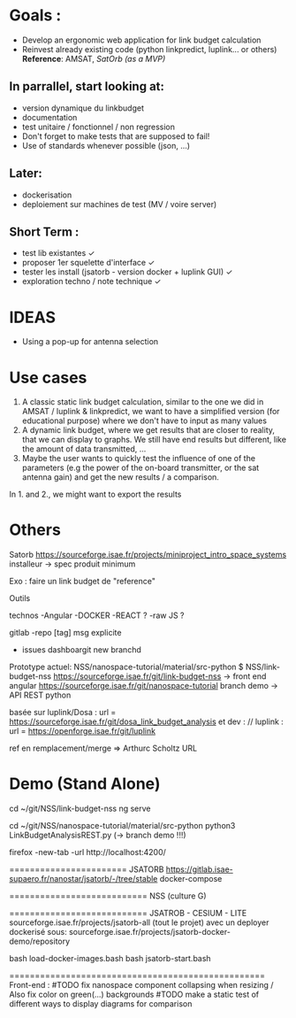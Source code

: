 # Goals : 
- Develop an ergonomic web application for link budget calculation
- Reinvest already existing code (python linkpredict, luplink... or others)
**Reference**: AMSAT, *SatOrb (as a MVP)*

## In parrallel, start looking at: 

- version dynamique du linkbudget
- documentation
- test unitaire / fonctionnel / non regression
- Don't forget to make tests that are supposed to fail!
- Use of standards whenever possible (json, ...)


## Later: 

- dockerisation
- deploiement sur machines de test (MV / voire server)


## Short Term : 
 - test lib existantes ✓
 - proposer 1er squelette d'interface ✓
 - tester les install (jsatorb - version docker + luplink GUI) ✓
 - exploration techno / note technique ✓
 


# IDEAS
 - Using a pop-up for antenna selection

# Use cases

1) A classic static link budget calculation, similar to the one we did in AMSAT / luplink & linkpredict, we want to have a simplified version (for educational purpose) where we don't have to input as many values
2) A dynamic link budget, where we get results that are closer to reality, that we can display to graphs. We still have end results but different, like the amount of data transmitted, ...
3) Maybe the user wants to quickly test the influence of one of the parameters (e.g the power of the on-board transmitter, or the sat antenna gain) and get the new results / a comparison.

In 1. and 2., we might want to export the results

# Others

Satorb
https://sourceforge.isae.fr/projects/miniproject_intro_space_systems
installeur
-> spec produit minimum

Exo : faire un link budget de "reference"

Outils

technos
-Angular
-DOCKER 
-REACT ?
-raw JS ?

gitlab 
 -repo [tag] msg explicite
 - issues dashboargit new branchd

Prototype actuel: 
NSS/nanospace-tutorial/material/src-python $
NSS/link-budget-nss
https://sourceforge.isae.fr/git/link-budget-nss
-> front end angular
https://sourceforge.isae.fr/git/nanospace-tutorial
branch demo
-> API REST python


basée sur luplink/Dosa :
	url = https://sourceforge.isae.fr/git/dosa_link_budget_analysis
et dev :
// luplink : 
	url = https://openforge.isae.fr/git/luplink

ref en remplacement/merge
=> Arthurc Scholtz
    URL 



Demo (Stand Alone)
=============
cd ~/git/NSS/link-budget-nss
ng serve 

cd ~/git/NSS/nanospace-tutorial/material/src-python
python3 LinkBudgetAnalysisREST.py
(-> branch demo !!!)

firefox -new-tab -url http://localhost:4200/


=======================
JSATORB
https://gitlab.isae-supaero.fr/nanostar/jsatorb/-/tree/stable
docker-compose

===========================
NSS
(culture G)

===========================
JSATROB - CESIUM - LITE
sourceforge.isae.fr/projects/jsatorb-all (tout le projet)
avec un deployer dockerisé sous: sourceforge.isae.fr/projects/jsatorb-docker-demo/repository


bash load-docker-images.bash
bash jsatorb-start.bash

==================================================
Front-end :
#TODO fix nanospace component collapsing when resizing / Also fix color on green(...) backgrounds
#TODO make a static test of different ways to display diagrams for comparison






